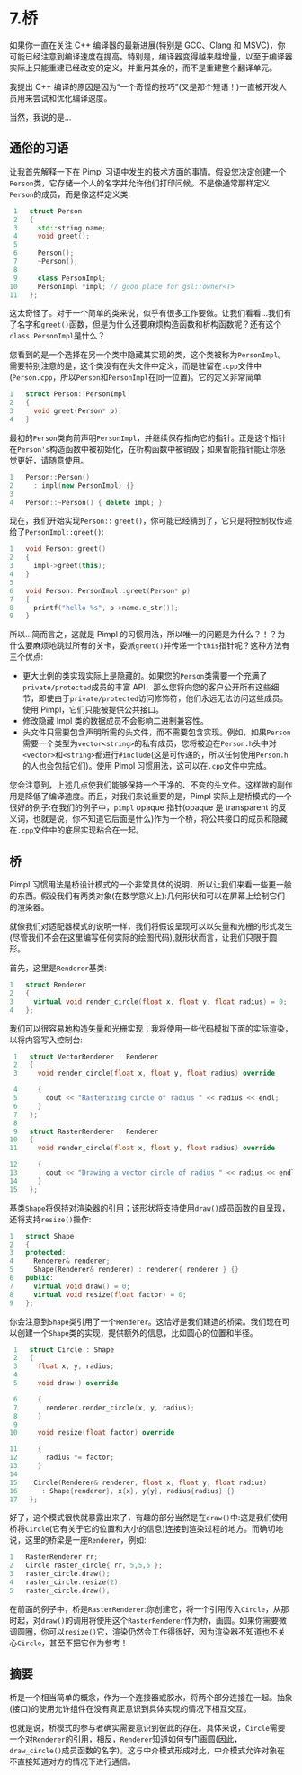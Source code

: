 # 7.桥

如果你一直在关注 C++ 编译器的最新进展(特别是 GCC、Clang 和 MSVC)，你可能已经注意到编译速度在提高。特别是，编译器变得越来越增量，以至于编译器实际上只能重建已经改变的定义，并重用其余的，而不是重建整个翻译单元。

我提出 C++ 编译的原因是因为“一个奇怪的技巧”(又是那个短语！)一直被开发人员用来尝试和优化编译速度。

当然，我说的是…

## 通俗的习语

让我首先解释一下在 Pimpl 习语中发生的技术方面的事情。假设您决定创建一个`Person`类，它存储一个人的名字并允许他们打印问候。不是像通常那样定义`Person`的成员，而是像这样定义类:

```cpp
 1   struct Person
 2   {
 3     std::string name;
 4     void greet();
 5
 6     Person();
 7     ~Person();
 8
 9     class PersonImpl;
10     PersonImpl *impl; // good place for gsl::owner<T>
11   };

```

这太奇怪了。对于一个简单的类来说，似乎有很多工作要做。让我们看看…我们有了名字和`greet()`函数，但是为什么还要麻烦构造函数和析构函数呢？还有这个`class PersonImpl`是什么？

您看到的是一个选择在另一个类中隐藏其实现的类，这个类被称为`PersonImpl`。需要特别注意的是，这个类没有在头文件中定义，而是驻留在`.cpp`文件中(`Person.cpp`，所以`Person`和`PersonImpl`在同一位置)。它的定义非常简单

```cpp
1   struct Person::PersonImpl
2   {
3     void greet(Person* p);
4   }

```

最初的`Person`类向前声明`PersonImpl`，并继续保存指向它的指针。正是这个指针在`Person's`构造函数中被初始化，在析构函数中被销毁；如果智能指针能让你感觉更好，请随意使用。

```cpp
1   Person::Person()
2     : impl(new PersonImpl) {}
3
4   Person::~Person() { delete impl; }

```

现在，我们开始实现`Person::` `greet()`，你可能已经猜到了，它只是将控制权传递给了`PersonImpl::greet()`:

```cpp
1   void Person::greet()
2   {
3     impl->greet(this);
4   }
5
6   void Person::PersonImpl::greet(Person* p)
7   {
8     printf("hello %s", p->name.c_str());
9   }

```

所以…简而言之，这就是 Pimpl 的习惯用法，所以唯一的问题是为什么？！？为什么要麻烦地跳过所有的关卡，委派`greet()`并传递一个`this`指针呢？这种方法有三个优点:

*   更大比例的类实现实际上是隐藏的。如果您的`Person`类需要一个充满了`private/protected`成员的丰富 API，那么您将向您的客户公开所有这些细节，即使由于`private/protected`访问修饰符，他们永远无法访问这些成员。使用 Pimpl，它们只能被提供公共接口。
*   修改隐藏 Impl 类的数据成员不会影响二进制兼容性。
*   头文件只需要包含声明所需的头文件，而不需要包含实现。例如，如果`Person`需要一个类型为`vector<string>`的私有成员，您将被迫在`Person.h`头中对`<vector>`和`<string>`都进行`#include`(这是可传递的，所以任何使用`Person.h`的人也会包括它们)。使用 Pimpl 习惯用法，这可以在`.cpp`文件中完成。

您会注意到，上述几点使我们能够保持一个干净的、不变的头文件。这样做的副作用是降低了编译速度。而且，对我们来说重要的是，Pimpl 实际上是桥模式的一个很好的例子:在我们的例子中，`pimpl` opaque 指针(opaque 是 transparent 的反义词，也就是说，你不知道它后面是什么)作为一个桥，将公共接口的成员和隐藏在`.cpp`文件中的底层实现粘合在一起。

## 桥

Pimpl 习惯用法是桥设计模式的一个非常具体的说明，所以让我们来看一些更一般的东西。假设我们有两类对象(在数学意义上):几何形状和可以在屏幕上绘制它们的渲染器。

就像我们对适配器模式的说明一样，我们将假设呈现可以以矢量和光栅的形式发生(尽管我们不会在这里编写任何实际的绘图代码),就形状而言，让我们只限于圆形。

首先，这里是`Renderer`基类:

```cpp
1   struct Renderer
2   {
3     virtual void render_circle(float x, float y, float radius) = 0;
4   };

```

我们可以很容易地构造矢量和光栅实现；我将使用一些代码模拟下面的实际渲染，以将内容写入控制台:

```cpp
 1   struct VectorRenderer : Renderer
 2   {
 3     void render_circle(float x, float y, float radius) override

 4     {
 5       cout << "Rasterizing circle of radius " << radius << endl;
 6     }
 7   };
 8
 9   struct RasterRenderer : Renderer
10   {
11     void render_circle(float x, float y, float radius) override

12     {
13       cout << "Drawing a vector circle of radius " << radius << endl;
14     }
15   };

```

基类`Shape`将保持对渲染器的引用；该形状将支持使用`draw()`成员函数的自呈现，还将支持`resize()`操作:

```cpp
1   struct Shape
2   {
3   protected:
4     Renderer& renderer;
5     Shape(Renderer& renderer) : renderer{ renderer } {}
6   public:
7     virtual void draw() = 0;
8     virtual void resize(float factor) = 0;
9   };

```

你会注意到`Shape`类引用了一个`Renderer`。这恰好是我们建造的桥梁。我们现在可以创建一个`Shape`类的实现，提供额外的信息，比如圆心的位置和半径。

```cpp
 1   struct Circle : Shape
 2   {
 3     float x, y, radius;
 4
 5     void draw() override

 6     {
 7       renderer.render_circle(x, y, radius);
 8     }
 9
10     void resize(float factor) override

11     {
12       radius *= factor;
13     }
14
15    Circle(Renderer& renderer, float x, float y, float radius)
16      : Shape{renderer}, x{x}, y{y}, radius{radius} {}
17   };

```

好了，这个模式很快就暴露出来了，有趣的部分当然是在`draw()`中:这是我们使用桥将`Circle`(它有关于它的位置和大小的信息)连接到渲染过程的地方。而确切地说，这里的桥梁是一座`Renderer`，例如:

```cpp
1   RasterRenderer rr;
2   Circle raster_circle{ rr, 5,5,5 };
3   raster_circle.draw();
4   raster_circle.resize(2);
5   raster_circle.draw();

```

在前面的例子中，桥是`RasterRenderer`:你创建它，将一个引用传入`Circle`，从那时起，对`draw()`的调用将使用这个`RasterRenderer`作为桥，画圆。如果你需要微调圆圈，你可以`resize()`它，渲染仍然会工作得很好，因为渲染器不知道也不关心`Circle`，甚至不把它作为参考！

## 摘要

桥是一个相当简单的概念，作为一个连接器或胶水，将两个部分连接在一起。抽象(接口)的使用允许组件在没有真正意识到具体实现的情况下相互交互。

也就是说，桥模式的参与者确实需要意识到彼此的存在。具体来说，`Circle`需要一个对`Renderer`的引用，相反，`Renderer`知道如何专门画圆(因此，`draw_circle()`成员函数的名字)。这与中介模式形成对比，中介模式允许对象在不直接知道对方的情况下进行通信。